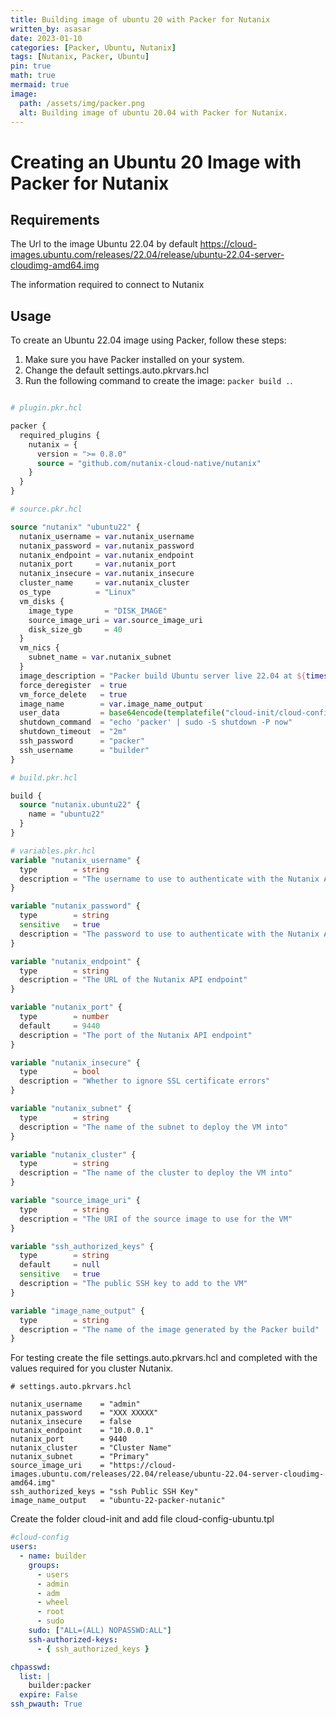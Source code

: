 ```yaml
---
title: Building image of ubuntu 20 with Packer for Nutanix
written_by: asasar
date: 2023-01-10
categories: [Packer, Ubuntu, Nutanix]
tags: [Nutanix, Packer, Ubuntu]
pin: true
math: true
mermaid: true
image:
  path: /assets/img/packer.png
  alt: Building image of ubuntu 20.04 with Packer for Nutanix.
---
```


# Creating an Ubuntu 20 Image with Packer for Nutanix


## Requirements

The Url to the image Ubuntu 22.04 by default https://cloud-images.ubuntu.com/releases/22.04/release/ubuntu-22.04-server-cloudimg-amd64.img

The information required to connect to Nutanix

## Usage

To create an Ubuntu 22.04 image using Packer, follow these steps:

1. Make sure you have Packer installed on your system.
2. Change the default settings.auto.pkrvars.hcl 
3. Run the following command to create the image: `packer build .`.


```terraform

# plugin.pkr.hcl

packer {
  required_plugins {
    nutanix = {
      version = ">= 0.8.0"
      source = "github.com/nutanix-cloud-native/nutanix"
    }
  }
}

# source.pkr.hcl

source "nutanix" "ubuntu22" {
  nutanix_username = var.nutanix_username
  nutanix_password = var.nutanix_password
  nutanix_endpoint = var.nutanix_endpoint
  nutanix_port     = var.nutanix_port
  nutanix_insecure = var.nutanix_insecure
  cluster_name     = var.nutanix_cluster
  os_type          = "Linux"
  vm_disks {
    image_type       = "DISK_IMAGE"
    source_image_uri = var.source_image_uri
    disk_size_gb     = 40
  }
  vm_nics {
    subnet_name = var.nutanix_subnet
  }
  image_description = "Packer build Ubuntu server live 22.04 at ${timestamp()}"
  force_deregister  = true
  vm_force_delete   = true
  image_name        = var.image_name_output
  user_data         = base64encode(templatefile("cloud-init/cloud-config-ubuntu.tpl", { ssh_authorized_keys = var.ssh_authorized_keys }))
  shutdown_command  = "echo 'packer' | sudo -S shutdown -P now"
  shutdown_timeout  = "2m"
  ssh_password      = "packer"
  ssh_username      = "builder"
}

# build.pkr.hcl

build {
  source "nutanix.ubuntu22" {
    name = "ubuntu22"
  }
}

# variables.pkr.hcl
variable "nutanix_username" {
  type        = string
  description = "The username to use to authenticate with the Nutanix API"
}

variable "nutanix_password" {
  type        = string
  sensitive   = true
  description = "The password to use to authenticate with the Nutanix API"
}

variable "nutanix_endpoint" {
  type        = string
  description = "The URL of the Nutanix API endpoint"
}

variable "nutanix_port" {
  type        = number
  default     = 9440
  description = "The port of the Nutanix API endpoint"
}

variable "nutanix_insecure" {
  type        = bool
  description = "Whether to ignore SSL certificate errors"
}

variable "nutanix_subnet" {
  type        = string
  description = "The name of the subnet to deploy the VM into"
}

variable "nutanix_cluster" {
  type        = string
  description = "The name of the cluster to deploy the VM into"
}

variable "source_image_uri" {
  type        = string
  description = "The URI of the source image to use for the VM"
}

variable "ssh_authorized_keys" {
  type        = string
  default     = null
  sensitive   = true
  description = "The public SSH key to add to the VM"
}

variable "image_name_output" {
  type        = string
  description = "The name of the image generated by the Packer build"
}

```

For testing create the file settings.auto.pkrvars.hcl and completed with the values required for you cluster Nutanix.

```text
# settings.auto.pkrvars.hcl

nutanix_username    = "admin"
nutanix_password    = "XXX XXXXX"
nutanix_insecure    = false
nutanix_endpoint    = "10.0.0.1"
nutanix_port        = 9440
nutanix_cluster     = "Cluster Name"
nutanix_subnet      = "Primary"
source_image_uri    = "https://cloud-images.ubuntu.com/releases/22.04/release/ubuntu-22.04-server-cloudimg-amd64.img"
ssh_authorized_keys = "ssh Public SSH Key"
image_name_output   = "ubuntu-22-packer-nutanic"
```


Create the folder cloud-init and add file cloud-config-ubuntu.tpl

```yaml
#cloud-config
users:
  - name: builder
    groups:
      - users
      - admin
      - adm
      - wheel
      - root
      - sudo
    sudo: ["ALL=(ALL) NOPASSWD:ALL"]
    ssh-authorized-keys:
      - { ssh_authorized_keys }

chpasswd:
  list: |
    builder:packer
  expire: False
ssh_pwauth: True

```